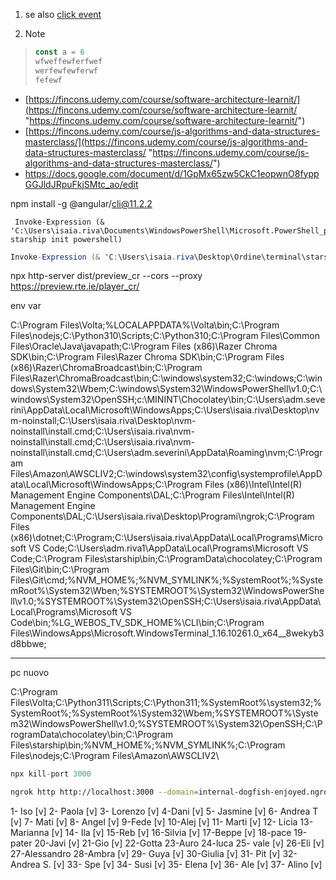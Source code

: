 1. se also [click event](events.md#^7ffdf5)
2. > [!note] 
> ```ts
> const a = 6
> wfweffewferfwef
> werfewfewferwf
> fefewf
> ```


-   [https://fincons.udemy.com/course/software-architecture-learnit/](https://fincons.udemy.com/course/software-architecture-learnit/ "https://fincons.udemy.com/course/software-architecture-learnit/")
-   [https://fincons.udemy.com/course/js-algorithms-and-data-structures-masterclass/](https://fincons.udemy.com/course/js-algorithms-and-data-structures-masterclass/ "https://fincons.udemy.com/course/js-algorithms-and-data-structures-masterclass/")
- https://docs.google.com/document/d/1GpMx65zw5CkC1eopwnO8fyppGGJldJRpuFkjSMtc_ao/edit


npm install -g @angular/cli@11.2.2

```
 Invoke-Expression (& 'C:\Users\isaia.riva\Documents\WindowsPowerShell\Microsoft.PowerShell_profile.ps1' starship init powershell)
```

```csharp
Invoke-Expression (& 'C:\Users\isaia.riva\Desktop\Ordine\terminal\starship.exe' init powershell --print-full-init | Out-String)
```

npx http-server dist/preview_cr --cors --proxy https://preview.rte.ie/player_cr/


env var

C:\Program Files\Volta\;%LOCALAPPDATA%\Volta\bin;C:\Program Files\nodejs;C:\Python310\Scripts\;C:\Python310\;C:\Program Files\Common Files\Oracle\Java\javapath;C:\Program Files (x86)\Razer Chroma SDK\bin;C:\Program Files\Razer Chroma SDK\bin;C:\Program Files (x86)\Razer\ChromaBroadcast\bin;C:\Program Files\Razer\ChromaBroadcast\bin;C:\windows\system32;C:\windows;C:\windows\System32\Wbem;C:\windows\System32\WindowsPowerShell\v1.0\;C:\windows\System32\OpenSSH\;c:\MININT\Chocolatey\bin;C:\Users\adm.severini\AppData\Local\Microsoft\WindowsApps;C:\Users\isaia.riva\Desktop\nvm-noinstall;C:\Users\isaia.riva\Desktop\nvm-noinstall\install.cmd;C:\Users\isaia.riva\nvm-noinstall\install.cmd;C:\Users\isaia.riva\nvm-noinstall\install.cmd;C:\Users\adm.severini\AppData\Roaming\nvm;C:\Program Files\Amazon\AWSCLIV2\;C:\windows\system32\config\systemprofile\AppData\Local\Microsoft\WindowsApps;C:\Program Files (x86)\Intel\Intel(R) Management Engine Components\DAL;C:\Program Files\Intel\Intel(R) Management Engine Components\DAL;C:\Users\isaia.riva\Desktop\Programi\ngrok\;C:\Program Files (x86)\dotnet\;C:\Program;C:\Users\isaia.riva\AppData\Local\Programs\Microsoft VS Code;C:\Users\adm.riva1\AppData\Local\Programs\Microsoft VS Code;C:\Program Files\starship\bin;C:\ProgramData\chocolatey;C:\Program Files\Git\bin\;C:\Program Files\Git\cmd\;%NVM_HOME%;%NVM_SYMLINK%;%SystemRoot%;%SystemRoot%\System32\Wben;%SYSTEMROOT%\System32\WindowsPowerShell\v1.0\;%SYSTEMROOT%\System32\OpenSSH\;C:\Users\isaia.riva\AppData\Local\Programs\Microsoft VS Code\bin;%LG_WEBOS_TV_SDK_HOME%\CLI\bin;C:\Program Files\WindowsApps\Microsoft.WindowsTerminal_1.16.10261.0_x64__8wekyb3d8bbwe\;

---

pc nuovo

C:\Program Files\Volta\;C:\Python311\Scripts\;C:\Python311\;%SystemRoot%\system32;%SystemRoot%;%SystemRoot%\System32\Wbem;%SYSTEMROOT%\System32\WindowsPowerShell\v1.0\;%SYSTEMROOT%\System32\OpenSSH\;C:\ProgramData\chocolatey\bin;C:\Program Files\starship\bin\;%NVM_HOME%;%NVM_SYMLINK%;C:\Program Files\nodejs\;C:\Program Files\Amazon\AWSCLIV2\


```js
npx kill-port 3000
```

```bash
ngrok http http://localhost:3000 --domain=internal-dogfish-enjoyed.ngrok-free.app
```


1- Iso [v]
2- Paola [v]
3- Lorenzo [v]
4-Dani [v]
5- Jasmine [v]
6- Andrea T [v]
7- Mati [v]
8- Angel [v]
9-Fede [v]
10-Alej [v]
11- Marti [v]
12- Licia
13- Marianna [v]
14- Ila [v]
15-Reb [v]
16-Silvia [v]
17-Beppe [v]
18-pace
19-pater
20-Javi [v]
21-Gio [v]
22-Gotta
23-Auro
24-luca
25- vale [v]
26-Eli [v]
27-Alessandro
28-Ambra [v]
29- Guya [v]
30-Giulia [v]
31- Pit [v]
32-Andrea S. [v]
33- Spe [v]
34- Susi [v]
35- Elena [v]
36- Ale [v]
37- Alino [v]